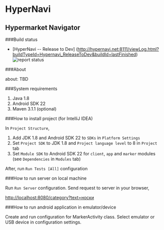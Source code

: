 HyperNavi
======
Hypermarket Navigator
------

###Build status
* [HyperNavi -- Release to Dev] (http://hypernavi.net:8111/viewLog.html?buildTypeId=Hypernavi_ReleaseToDev&buildId=lastFinished) ![report status](http://hypernavi.net:8111/app/rest/builds/buildType:Hypernavi_Build/statusIcon)

###About

about: TBD

###System requirements

1. Java 1.8
2. Android SDK 22
3. Maven 3.1.1 (optional)

###How to install project (for IntelliJ IDEA)

In `Project Structure`,

1. Add JDK 1.8 and Android SDK 22 to `SDKs` in `Platform Settings`
2. Set `Project SDK` to JDK 1.8 and `Project language level` to 8 in `Project` tab
3. Set `Module SDK` to Android SDK 22 for `client`, `app` and `marker` modules (see `Dependencies` in `Modules` tab)

After, run `Run Tests [All]` configuration

###How to run server on local machine

Run `Run Server` configuration. Send request to server in your browser,

[http://localhost:8080/category?text=носки](http://localhost:8080/category?text=носки)

###How to run android application in emulator/device

Create and run configuration for MarkerActivity class. Select emulator or USB device in configuration settings.